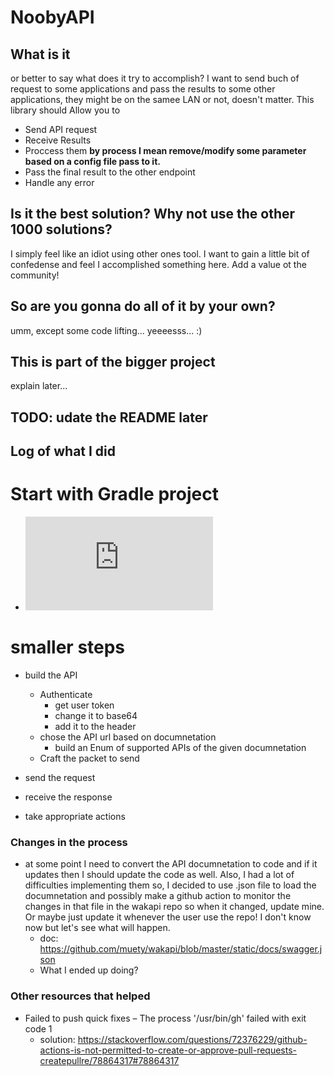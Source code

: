 # NoobyAPI

## What is it

or better to say what does it try to accomplish? I want to send buch of request to some applications and pass the results to some other applications, they might be on the samee LAN or not, doesn't matter.
This library should Allow you to

- Send API request
- Receive Results
- Proccess them **by process I mean remove/modify some parameter based on a config file pass to it.**
- Pass the final result to the other endpoint
- Handle any error

## Is it the best solution? Why not use the other 1000 solutions?

I simply feel like an idiot using other ones tool. I want to gain a little bit of confedense and feel I accomplished something here.
Add a value ot the community!

## So are you gonna do all of it by your own?

umm, except some code lifting... yeeeesss... :)

## This is part of the bigger project

explain later...

## TODO: udate the README later

## Log of what I did

# Start with Gradle project

- ![Starter Guide](https://docs.gradle.org/current/samples/sample_building_java_libraries.html)

# smaller steps

- build the API
  - Authenticate
    - get user token
    - change it to base64
    - add it to the header
  - chose the API url based on documnetation
    - build an Enum of supported APIs of the given documnetation
  - Craft the packet to send

- send the request
- receive the response
- take appropriate actions

### Changes in the process

- at some point I need to convert the API documnetation to code and if it updates then I should update the code as well. Also, I had a lot of difficulties implementing them so, I decided to use .json file to load the documnetation and possibly make a github action to monitor the changes in that file in the wakapi repo so when it changed, update mine. Or maybe just update it whenever the user use the repo! I don't know now but let's see what will happen.
  - doc: <https://github.com/muety/wakapi/blob/master/static/docs/swagger.json>
  - What I ended up doing?

### Other resources that helped

- Failed to push quick fixes – The process '/usr/bin/gh' failed with exit code 1
  - solution: <https://stackoverflow.com/questions/72376229/github-actions-is-not-permitted-to-create-or-approve-pull-requests-createpullre/78864317#78864317>
